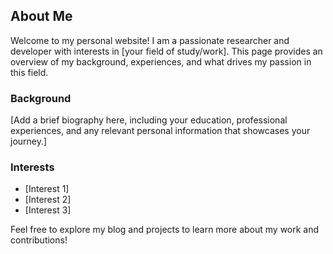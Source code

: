 ## About Me

Welcome to my personal website! I am a passionate researcher and developer with interests in [your field of study/work]. This page provides an overview of my background, experiences, and what drives my passion in this field.

### Background

[Add a brief biography here, including your education, professional experiences, and any relevant personal information that showcases your journey.]

### Interests

- [Interest 1]
- [Interest 2]
- [Interest 3]

Feel free to explore my blog and projects to learn more about my work and contributions!